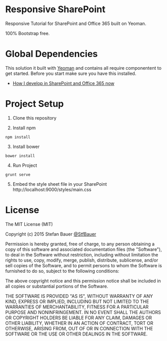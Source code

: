 # Responsive SharePoint
Responsive Tutorial for SharePoint and Office 365 built on Yeoman.

100% Bootstrap free.

# Global Dependencies
This solution it built with [Yeoman](http://yeoman.io) and contains all require componentent to get started. Before you start make sure you have this installed.
* [How I develop in SharePoint and Office 365 now](http://www.n8d.at/blog/how-i-develop-in-sharepoint-and-office-365-now/)

# Project Setup
1. Clone this repository

2. Install npm

``` npm install ```

3. Install bower

``` bower install ```

4. Run Project

``` grunt serve ```

5. Embed the style sheet file in your SharePoint
http://localhost:9000/styles/main.css

# License
The MIT License (MIT)

Copyright (c) 2015 Stefan Bauer [@StfBauer](https://twitter.com/StfBauer)

Permission is hereby granted, free of charge, to any person obtaining a copy of this software and associated documentation files (the "Software"), to deal in the Software without restriction, including without limitation the rights to use, copy, modify, merge, publish, distribute, sublicense, and/or sell copies of the Software, and to permit persons to whom the Software is furnished to do so, subject to the following conditions:

The above copyright notice and this permission notice shall be included in all copies or substantial portions of the Software.

THE SOFTWARE IS PROVIDED "AS IS", WITHOUT WARRANTY OF ANY KIND, EXPRESS OR IMPLIED, INCLUDING BUT NOT LIMITED TO THE WARRANTIES OF MERCHANTABILITY, FITNESS FOR A PARTICULAR PURPOSE AND NONINFRINGEMENT. IN NO EVENT SHALL THE AUTHORS OR COPYRIGHT HOLDERS BE LIABLE FOR ANY CLAIM, DAMAGES OR OTHER LIABILITY, WHETHER IN AN ACTION OF CONTRACT, TORT OR OTHERWISE, ARISING FROM, OUT OF OR IN CONNECTION WITH THE SOFTWARE OR THE USE OR OTHER DEALINGS IN THE SOFTWARE.

